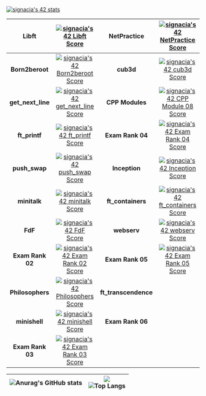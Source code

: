 <a href="https://github.com/IusPavel"><img src="https://badge42.vercel.app/api/v2/cl25r3juw001609jp0u9emeiw/stats?cursusId=21&coalitionId=104" alt="signacia's 42 stats" /></a>

| **Libft** | <a href="https://github.com/IusPavel/libft"><img src="https://badge42.vercel.app/api/v2/cl25r3juw001609jp0u9emeiw/project/2157834" alt="signacia's 42 Libft Score" /></a> | **NetPractice** | <a href="https://github.com/IusPavel"><img src="https://badge42.vercel.app/api/v2/cl25r3juw001609jp0u9emeiw/project/2413303" alt="signacia's 42 NetPractice Score" /></a> |
| :------------: | :------------: | :------------: | :------------: |
| **Born2beroot** | <a href="https://github.com/IusPavel/Born2beroot"><img src="https://badge42.vercel.app/api/v2/cl25r3juw001609jp0u9emeiw/project/2176514" alt="signacia's 42 Born2beroot Score" /></a>  | **cub3d** | <a href="https://github.com/IusPavel/cub3d"><img src="https://badge42.vercel.app/api/v2/cl25r3juw001609jp0u9emeiw/project/2413540" alt="signacia's 42 cub3d Score" /></a>
| **get_next_line** | <a href="https://github.com/IusPavel/get_next_line"><img src="https://badge42.vercel.app/api/v2/cl25r3juw001609jp0u9emeiw/project/2167643" alt="signacia's 42 get_next_line Score" /></a>  | **CPP Modules** | <a href="https://github.com/IusPavel/CPP-Module-00-08"><img src="https://badge42.vercel.app/api/v2/cl25r3juw001609jp0u9emeiw/project/2453268" alt="signacia's 42 CPP Module 08 Score" /></a>
| **ft_printf** | <a href="https://github.com/IusPavel/printf"><img src="https://badge42.vercel.app/api/v2/cl25r3juw001609jp0u9emeiw/project/2169908" alt="signacia's 42 ft_printf Score" /></a> | **Exam Rank 04** | <a href="https://github.com/IusPavel"><img src="https://badge42.vercel.app/api/v2/cl25r3juw001609jp0u9emeiw/project/2413305" alt="signacia's 42 Exam Rank 04 Score" /></a> |
| **push_swap** | <a href="https://github.com/IusPavel/push_swap"><img src="https://badge42.vercel.app/api/v2/cl25r3juw001609jp0u9emeiw/project/2216333" alt="signacia's 42 push_swap Score" /></a> | **Inception** | <a href="https://github.com/IusPavel"><img src="https://badge42.vercel.app/api/v2/cl25r3juw001609jp0u9emeiw/project/2457230" alt="signacia's 42 Inception Score" /></a> |
| **minitalk** | <a href="https://github.com/IusPavel/minitalk"><img src="https://badge42.vercel.app/api/v2/cl25r3juw001609jp0u9emeiw/project/2184096" alt="signacia's 42 minitalk Score" /></a> | **ft_containers** | <a href="https://github.com/IusPavel"><img src="https://badge42.vercel.app/api/v2/cl25r3juw001609jp0u9emeiw/project/2457228" alt="signacia's 42 ft_containers Score" /></a> |
| **FdF** | <a href="https://github.com/IusPavel/fdf"><img src="https://badge42.vercel.app/api/v2/cl25r3juw001609jp0u9emeiw/project/2255300" alt="signacia's 42 FdF Score" /></a> | **webserv** | <a href="https://github.com/IusPavel"><img src="https://badge42.vercel.app/api/v2/cl25r3juw001609jp0u9emeiw/project/2467030" alt="signacia's 42 webserv Score" /></a> |
| **Exam Rank 02** | <a href="https://github.com/IusPavel"><img src="https://badge42.vercel.app/api/v2/cl25r3juw001609jp0u9emeiw/project/2183141" alt="signacia's 42 Exam Rank 02 Score" /></a> | **Exam Rank 05** | <a href="https://github.com/IusPavel"><img src="https://badge42.vercel.app/api/v2/cl25r3juw001609jp0u9emeiw/project/2457229" alt="signacia's 42 Exam Rank 05 Score" /></a> |
| **Philosophers** | <a href="https://github.com/IusPavel/philosophers"><img src="https://badge42.vercel.app/api/v2/cl25r3juw001609jp0u9emeiw/project/2265867" alt="signacia's 42 Philosophers Score" /></a> | **ft_transcendence** | <a href="https://github.com/IusPavel"></a> |
| **minishell** | <a href="https://github.com/IusPavel/minishell"><img src="https://badge42.vercel.app/api/v2/cl25r3juw001609jp0u9emeiw/project/2296357" alt="signacia's 42 minishell Score" /></a> | **Exam Rank 06** | <a href="https://github.com/IusPavel"></a>
| **Exam Rank 03** | <a href="https://github.com/IusPavel"><img src="https://badge42.vercel.app/api/v2/cl25r3juw001609jp0u9emeiw/project/2283790" alt="signacia's 42 Exam Rank 03 Score" /></a>

| ![Anurag's GitHub stats](https://github-readme-stats.vercel.app/api?username=IusPavel)  | ![](https://komarev.com/ghpvc/?username=IusPavel) <br> ![Top Langs](https://github-readme-stats.vercel.app/api/top-langs/?username=IusPavel&layout=compact&hide=Objective-C,Roff,Makefile&langs_count=6) |
| ------------ | ------------ |
